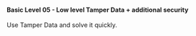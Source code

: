 #### Basic Level 05 - Low level Tamper Data + additional security

Use Tamper Data and solve it quickly.
